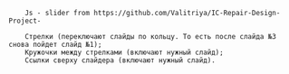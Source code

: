         Js - slider from https://github.com/Valitriya/IC-Repair-Design-Project-
  
        Стрелки (переключают слайды по кольцу. То есть после слайда №3 снова пойдет слайд №1);
        Кружочки между стрелками (включают нужный слайд);
        Ссылки сверху слайдера (включают нужный слайд).
